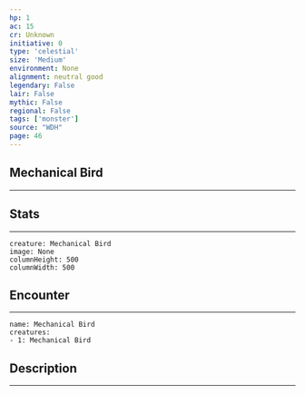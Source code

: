 ```yaml
---
hp: 1
ac: 15
cr: Unknown
initiative: 0
type: 'celestial'    
size: 'Medium'
environment: None
alignment: neutral good
legendary: False
lair: False
mythic: False
regional: False
tags: ['monster']
source: "WDH"
page: 46
---
```


## Mechanical Bird
---



## Stats
---

```statblock
creature: Mechanical Bird
image: None
columnHeight: 500
columnWidth: 500
```

## Encounter
---

```encounter-table
name: Mechanical Bird
creatures:
- 1: Mechanical Bird
```

## Description
---




